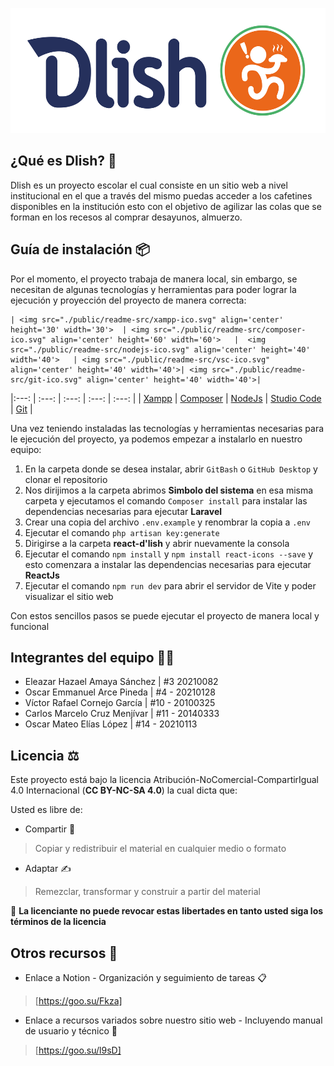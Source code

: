 
<p align="center">
    <img src='./public/readme-src/logo.png' height='200'>
</p>

## ¿Qué es Dlish? 💬
Dlish es un proyecto escolar el cual consiste en un sitio web a nivel institucional en el que a través del mismo puedas acceder a los cafetines disponibles en la institución esto con el objetivo de agilizar las colas que se forman en los recesos al comprar desayunos, almuerzo.

## Guía de instalación 📦
Por el momento, el proyecto trabaja de manera local, sin embargo, se necesitan de algunas tecnologías y herramientas para poder lograr la ejecución y proyección del proyecto de manera correcta:

    | <img src="./public/readme-src/xampp-ico.svg" align='center' height='30' width='30'>  | <img src="./public/readme-src/composer-ico.svg" align='center' height='60' width='60'>   |  <img src="./public/readme-src/nodejs-ico.svg" align='center' height='40' width='40'>   | <img src="./public/readme-src/vsc-ico.svg" align='center' height='40' width='40'>| <img src="./public/readme-src/git-ico.svg" align='center' height='40' width='40'>|
|:---:   | :---: | :---: | :---: | :---: |
| [Xampp](https://www.apachefriends.org/es/index.html) | [Composer](https://getcomposer.org/download/)   | [NodeJs](https://nodejs.org/en)  | [Studio Code](https://code.visualstudio.com/) | [Git](https://git-scm.com/downloads) |

Una vez teniendo instaladas las tecnologías y herramientas necesarias para le ejecución del proyecto, ya podemos empezar a instalarlo en nuestro equipo:

1. En la carpeta donde se desea instalar, abrir `GitBash` o `GitHub Desktop` y clonar el repositorio
2. Nos dirijimos a la carpeta abrimos **Simbolo del sistema** en esa misma carpeta y ejecutamos el comando `Composer install` para instalar las dependencias necesarias para ejecutar **Laravel**
3. Crear una copia del archivo `.env.example` y renombrar la copia a `.env`
4. Ejecutar el comando `php artisan key:generate`
5. Dirigirse a la carpeta **react-d'lish** y abrir nuevamente la consola
6. Ejecutar el comando `npm install` y `npm install react-icons --save` y esto comenzara a instalar las dependencias necesarias para ejecutar **ReactJs**
7. Ejecutar el comando `npm run dev` para abrir el servidor de Vite y poder visualizar el sitio web

Con estos sencillos pasos se puede ejecutar el proyecto de manera local y funcional

## Integrantes del equipo 👨‍💻
- Eleazar Hazael Amaya Sánchez | #3 20210082
- Oscar Emmanuel Arce Pineda   | #4 - 20210128
- Víctor Rafael Cornejo García  | #10 - 20100325 
- Carlos Marcelo Cruz Menjívar | #11 - 20140333
- Oscar Mateo Elías López | #14 - 20210113

## Licencia ⚖️
Este proyecto está bajo la licencia Atribución-NoComercial-CompartirIgual 4.0 Internacional (**CC BY-NC-SA 4.0**) la cual dicta que:

Usted es libre de: 
- Compartir 🤝 
>Copiar y redistribuir el material en cualquier medio o formato

- Adaptar ✍️
>Remezclar, transformar y construir a partir del material

🚫 **La licenciante no puede revocar estas libertades en tanto usted siga los términos de la licencia**

## Otros recursos 📂
- Enlace a Notion - Organización y seguimiento de tareas 📋
>[https://goo.su/Fkza]

- Enlace a recursos variados sobre nuestro sitio web - Incluyendo manual de usuario y técnico 🎁
>[https://goo.su/l9sD]
